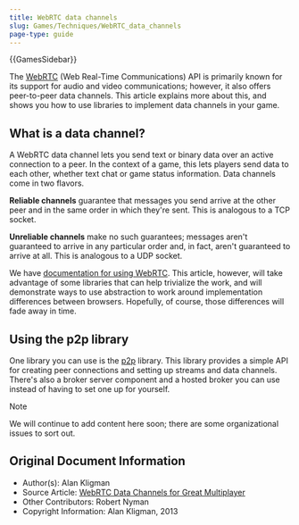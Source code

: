 ```yaml
---
title: WebRTC data channels
slug: Games/Techniques/WebRTC_data_channels
page-type: guide
---
```


{{GamesSidebar}}

The [WebRTC](/en-US/docs/Web/API/WebRTC_API) (Web Real-Time Communications) API is primarily known for its support for audio and video communications; however, it also offers peer-to-peer data channels. This article explains more about this, and shows you how to use libraries to implement data channels in your game.

## What is a data channel?

A WebRTC data channel lets you send text or binary data over an active connection to a peer. In the context of a game, this lets players send data to each other, whether text chat or game status information. Data channels come in two flavors.

**Reliable channels** guarantee that messages you send arrive at the other peer and in the same order in which they're sent. This is analogous to a TCP socket.

**Unreliable channels** make no such guarantees; messages aren't guaranteed to arrive in any particular order and, in fact, aren't guaranteed to arrive at all. This is analogous to a UDP socket.

We have [documentation for using WebRTC](/en-US/docs/Web/API/WebRTC_API). This article, however, will take advantage of some libraries that can help trivialize the work, and will demonstrate ways to use abstraction to work around implementation differences between browsers. Hopefully, of course, those differences will fade away in time.

## Using the p2p library

One library you can use is the [p2p](https://github.com/js-platform/p2p) library. This library provides a simple API for creating peer connections and setting up streams and data channels. There's also a broker server component and a hosted broker you can use instead of having to set one up for yourself.

> [!NOTE]
> We will continue to add content here soon; there are some organizational issues to sort out.

## Original Document Information

- Author(s): Alan Kligman
- Source Article: [WebRTC Data Channels for Great Multiplayer](https://hacks.mozilla.org/2013/03/webrtc-data-channels-for-great-multiplayer/)
- Other Contributors: Robert Nyman
- Copyright Information: Alan Kligman, 2013
